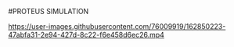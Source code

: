 #PROTEUS SIMULATION

https://user-images.githubusercontent.com/76009919/162850223-47abfa31-2e94-427d-8c22-f6e458d6ec26.mp4

